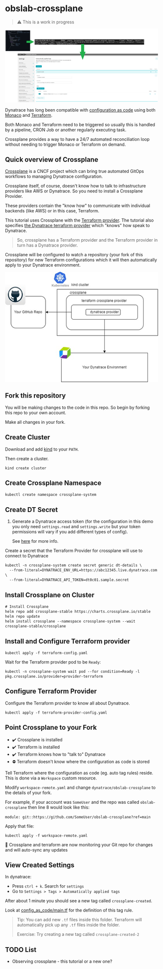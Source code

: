 # obslab-crossplane

> :warning: This is a work in progress

![logical flow](images/auto-tags-dt-ui.png)

Dynatrace has long been compatible with [configuration as code](https://docs.dynatrace.com/docs/manage/configuration-as-code) using both [Monaco](https://docs.dynatrace.com/docs/manage/configuration-as-code/monaco) and [Terraform](https://docs.dynatrace.com/docs/manage/configuration-as-code/terraform).

Both Monaco and Terraform need to be triggered so usually this is handled by a pipeline, CRON Job or another regularly executing task.

Crossplane provides a way to have a 24/7 automated reconciliation loop without needing to trigger Monaco or Terraform on demand.

## Quick overview of Crossplane

[Crossplane](https://www.crossplane.io/) is a CNCF project which can bring true automated GitOps workflows to managing Dynatrace configuration.

Crossplane itself, of course, doesn't know how to talk to infrastructure providers like AWS or Dynatrace. So you need to install a Crossplane Provider.

These providers contain the "know how" to communicate with individual backends (like AWS) or in this case, Terraform.

This tutorial uses Crossplane with the [Terraform provider](https://marketplace.upbound.io/providers/upbound/provider-terraform/v0.18.0).
The tutorial also specifies [the Dynatrace terraform provider](https://registry.terraform.io/providers/dynatrace-oss/dynatrace/latest) which "knows" how speak to Dynatrace.

> So, crossplane has a Terraform provider and the Terraform provider in turn has a Dynatrace provider.

Crossplane will be configured to watch a repository (your fork of this repository) for new Terraform configurations which it will then automatically apply to your Dynatrace environment.

![architecture diagram](images/crossplane-architecture.jpg)

## Fork this repository

You will be making changes to the code in this repo. So begin by forking this repo to your own account.

Make all changes in your fork.

## Create Cluster

Download and add [kind](https://kind.sigs.k8s.io) to your `PATH`.

Then create a cluster.

```
kind create cluster
```

## Create Crossplane Namespace

```
kubectl create namespace crossplane-system
```

## Create DT Secret

1. Generate a Dynatrace access token (for the configuration in this demo you only
   need `settings.read` and `settings.write` but your token permissions will vary
   if you add different types of config).

   See [here](https://registry.terraform.io/providers/dynatrace-oss/dynatrace/latest/docs) for more info.


Create a secret that the Terraform Provider for crossplane
will use to connect to Dynatrace

```
kubectl -n crossplane-system create secret generic dt-details \
  --from-literal=DYNATRACE_ENV_URL=https://abc12345.live.dynatrace.com \
  --from-literal=DYNATRACE_API_TOKEN=dt0c01.sample.secret
```

## Install Crossplane on Cluster
```
# Install Crossplane
helm repo add crossplane-stable https://charts.crossplane.io/stable
helm repo update
helm install crossplane --namespace crossplane-system --wait crossplane-stable/crossplane 
```

## Install and Configure Terraform provider

```
kubectl apply -f terraform-config.yaml
```

Wait for the Terraform provider pod to be `Ready`:

```
kubectl -n crossplane-system wait pod --for condition=Ready -l pkg.crossplane.io/provider=provider-terraform
```

## Configure Terraform Provider

Configure the Terraform provider to know all about Dynatrace.

```
kubectl apply -f terraform-provider-config.yaml
```

## Point Crossplane to your Fork

* ✔️ Crossplane is installed
* ✔️ Terraform is installed
* ✔️ Terraform knows how to "talk to" Dynatrace
* ⛔ Terraform doesn't know where the configuration as code is stored


Tell Terraform where the configuration as code (eg. auto tag rules) reside.
This is done via a `Workspace` custom resource.

Modify `workspace-remote.yaml` and change `dynatrace/obslab-crossplane` to the details of your fork.

For example, if your account was `SomeUser` and the repo was called `obslab-crossplane` then line 8 would look like this:

``
    module: git::https://github.com/SomeUser/obslab-crossplane?ref=main
``

Apply that file:

```
kubectl apply -f workspace-remote.yaml
```

🎊 Crossplane and terraform are now monitoring your Git repo for changes and will auto-sync any updates


## View Created Settings

In dynatrace:

* Press `ctrl + k`. Search for `settings`
* Go to `Settings > Tags > Automatically applied tags`

After about 1 minute you should see a new tag called `crossplane-created`.

Look at [config_as_code/main.tf](https://github.com/Dynatrace/obslab-crossplane/blob/main/config_as_code/main.tf) for the definition of this tag rule.

> Tip: You can add new `.tf` files inside this folder. Terraform will automatically pick up any `.tf` files inside the folder.
>
> Exercise: Try creating a new tag called `crossplane-created-2`

## TODO List

* Observing crossplane - this tutorial or a new one?



